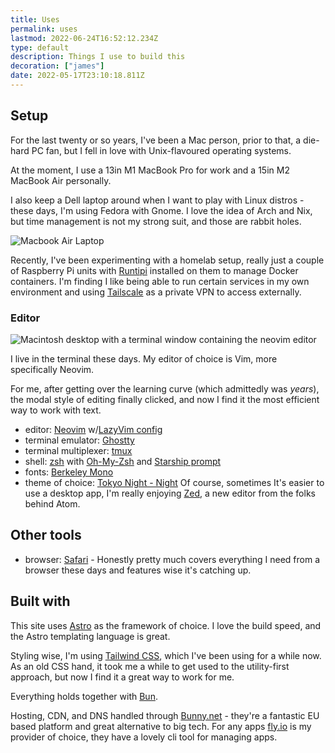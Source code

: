 ```yaml
---
title: Uses
permalink: uses
lastmod: 2022-06-24T16:52:12.234Z
type: default
description: Things I use to build this
decoration: ["james"]
date: 2022-05-17T23:10:18.811Z
---
```


## Setup

For the last twenty or so years, I've been a Mac person, prior to that, a die-hard PC fan, but I fell in love with Unix-flavoured operating systems.

At the moment, I use a 13in M1 MacBook Pro for work and a 15in M2 MacBook Air personally.

I also keep a Dell laptop around when I want to play with Linux distros - these days, I'm using Fedora with Gnome. I love the idea of Arch and Nix, but time management is not my strong suit, and those are rabbit holes.

![Macbook Air Laptop](https://img.mightydinosaur.dev/posts/macbook-air.avif)

Recently, I've been experimenting with a homelab setup, really just a couple of Raspberry Pi units with [Runtipi](https://runtipi.io) installed on them to manage Docker containers. I'm finding I like being able to run certain services in my own environment and using [Tailscale](https://tailscale.com) as a private VPN to access externally.

### Editor

![Macintosh desktop with a terminal window containing the neovim editor](https://img.mightydinosaur.dev/posts/neovim-rose-pine.avif)

I live in the terminal these days. My editor of choice is Vim, more specifically Neovim.

For me, after getting over the learning curve (which admittedly was _years_), the modal style of editing finally clicked, and now I find it the most efficient way to work with text.

- editor: [Neovim](https://neovim.io/) w/[LazyVim config](https://www.lazyvim.org/)
- terminal emulator: [Ghostty](https://ghostty.org/)
- terminal multiplexer: [tmux](https://github.com/tmux/tmux)
- shell: [zsh](https://www.zsh.org/) with [Oh-My-Zsh](https://ohmyz.sh/) and [Starship prompt](https://starship.rs/)
- fonts: [Berkeley Mono](https://berkeleygraphics.com/typefaces/berkeley-mono/)
- theme of choice: [Tokyo Night - Night](https://github.com/folke/tokyonight.nvim)
  Of course, sometimes It's easier to use a desktop app, I'm really enjoying [Zed](https://zed.dev), a new editor from the folks behind Atom.

## Other tools

- browser: [Safari](https://apple.com/safari) - Honestly pretty much covers everything I need from a browser these days and features wise it's catching up.

## Built with

This site uses [Astro](https://astro.build) as the framework of choice. I love the build speed, and the Astro templating language is great.

Styling wise, I'm using [Tailwind CSS](https://tailwindcss.com), which I've been using for a while now. As an old CSS hand, it took me a while to get used to the utility-first approach, but now I find it a great way to work for me.

Everything holds together with [Bun](https://bun.sh).

Hosting, CDN, and DNS handled through [Bunny.net](https://bunny.net) - they're a fantastic EU based platform and great alternative to big tech. For any apps [fly.io](https://fly.io) is my provider of choice, they have a lovely cli tool for managing apps.
